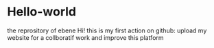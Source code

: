# Hello-world
the reprository of ebene
Hi!
this is my first action on github: upload my website for a collboratif work and improve this platform
